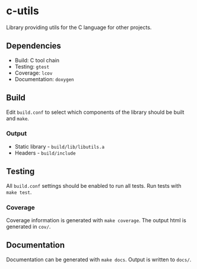 # c-utils

Library providing utils for the C language for other projects.

## Dependencies

- Build: C tool chain
- Testing: `gtest`
- Coverage: `lcov`
- Documentation: `doxygen`

## Build

Edit `build.conf` to select which components of the library should be built and
`make`.

### Output

- Static library - `build/lib/libutils.a`
- Headers - `build/include`

## Testing

All `build.conf` settings should be enabled to run all tests. Run tests with
`make test`.

### Coverage

Coverage information is generated with `make coverage`. The output html is
generated in `cov/`.

## Documentation

Documentation can be generated with `make docs`. Output is written to `docs/`.

